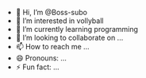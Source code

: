 - 👋 Hi, I’m @Boss-subo
- 👀 I’m interested in vollyball
- 🌱 I’m currently learning programming
- 💞️ I’m looking to collaborate on ... 
- 📫 How to reach me ...
- 😄 Pronouns: ...
- ⚡ Fun fact: ...

<!---
Boss-subo/Boss-subo is a ✨ special ✨ repository because its `README.md` (this file) appears on your GitHub profile.
You can click the Preview link to take a look at your changes.
--->
